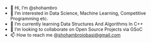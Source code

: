 - 👋 Hi, I’m @shohambro
- 👀 I’m interested in Data Science, Machine Learning, Competitive Programming etc.
- 🌱 I’m currently learning Data Structures And Algorithms In C++
- 💞️ I’m looking to collaborate on Open Source Projects via GSoC
- 📫 How to reach me @shohambrojobasi@gmail.com

<!---
shohambro/shohambro is a ✨ special ✨ repository because its `README.md` (this file) appears on your GitHub profile.
You can click the Preview link to take a look at your changes.
--->
